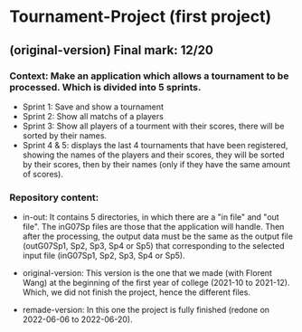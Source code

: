 # Tournament-Project (first project)

## (original-version) Final mark: 12/20

### **Context**: Make an application which allows a tournament to be processed. Which is divided into 5 sprints.
  - Sprint 1: Save and show a tournament
  - Sprint 2: Show all matchs of a players
  - Sprint 3: Show all players of a tourment with their scores, there will be sorted by their names.
  - Sprint 4 & 5: displays the last 4 tournaments that have been registered, showing the names of 
                  the players and their scores, they will be sorted by their scores, then 
                  by their names (only if they have the same amount of scores).

### **Repository content:**
  - in-out: It contains 5 directories, in which there are a "in file" and "out file".
            The inG07Sp files are those that the application will handle. 
            Then after the processing, the output data must be the same as the 
            output file (outG07Sp1, Sp2, Sp3, Sp4 or Sp5) that corresponding 
            to the selected input file (inG07Sp1, Sp2, Sp3, Sp4 or Sp5).

  - original-version: This version is the one that we made (with Florent Wang) 
                      at the beginning of the first year of college (2021-10 to 2021-12). 
                      Which, we did not finish the project, hence the different files.
                      
  - remade-version: In this one the project is fully finished (redone on 2022-06-06 to 2022-06-20). 
